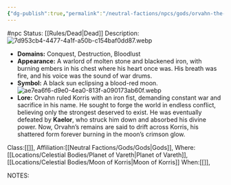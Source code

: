 ```yaml
---
{"dg-publish":true,"permalink":"/neutral-factions/npcs/gods/orvahn-the-ashen-tyrant-former-god-of-korris/"}
---
```


#npc 
Status: [[Rules/Dead\|Dead]]
Description:![7d953cb4-4477-4a1f-a50b-c154baf0dd87.webp](/img/user/Images/7d953cb4-4477-4a1f-a50b-c154baf0dd87.webp)
- **Domains:** Conquest, Destruction, Bloodlust
- **Appearance:** A warlord of molten stone and blackened iron, with burning embers in his chest where his heart once was. His breath was fire, and his voice was the sound of war drums.
- **Symbol:** A black sun eclipsing a blood-red moon.![ae7ea6f6-d9e0-4ea0-813f-a090173ab60f.webp](/img/user/Images/ae7ea6f6-d9e0-4ea0-813f-a090173ab60f.webp)
- **Lore:** Orvahn ruled Korris with an iron fist, demanding constant war and sacrifice in his name. He sought to forge the world in endless conflict, believing only the strongest deserved to exist. He was eventually defeated by **Kaelor**, who struck him down and absorbed his divine power. Now, Orvahn’s remains are said to drift across Korris, his shattered form forever burning in the moon’s crimson glow.

Class:[[]],
Affiliation:[[Neutral Factions/Gods/Gods\|Gods]],
Where:[[Locations/Celestial Bodies/Planet of Vareth\|Planet of Vareth]], [[Locations/Celestial Bodies/Moon of Korris\|Moon of Korris]]
When:[[]],

NOTES:
